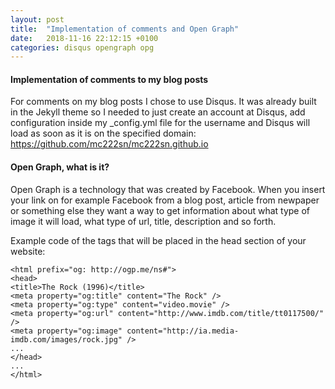 ```yaml
---
layout: post
title:  "Implementation of comments and Open Graph"
date:   2018-11-16 22:12:15 +0100
categories: disqus opengraph opg
---
```

#### Implementation of comments to my blog posts
For comments on my blog posts I chose to use Disqus. It was already built in the Jekyll theme so I needed to just create an account at Disqus, add configuration inside my _config.yml file for the username and Disqus will load as soon as it is on the specified domain: https://github.com/mc222sn/mc222sn.github.io

#### Open Graph, what is it?
Open Graph is a technology that was created by Facebook. When you insert your link on for example Facebook from a blog post, article from newpaper or something else they want a way to get information about what type of image it will load, what type of url, title, description and so forth. 

Example code of the tags that will be placed in the head section of your website:

```HTML5
<html prefix="og: http://ogp.me/ns#">
<head>
<title>The Rock (1996)</title>
<meta property="og:title" content="The Rock" />
<meta property="og:type" content="video.movie" />
<meta property="og:url" content="http://www.imdb.com/title/tt0117500/" />
<meta property="og:image" content="http://ia.media-imdb.com/images/rock.jpg" />
...
</head>
...
</html>
```
